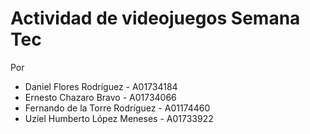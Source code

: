 # Actividad de videojuegos Semana Tec

Por
- Daniel Flores Rodríguez - A01734184 
- Ernesto Chazaro Bravo - A01734066
- Fernando de la Torre Rodríguez - A01174460
- Uziel Humberto López Meneses - A01733922
